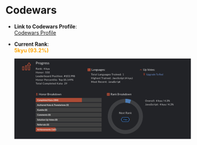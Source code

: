 # Codewars  

- **Link to Codewars Profile**:  
  [Codewars Profile](https://www.codewars.com/users/OleHendrix)  

- **Current Rank**:  
  <span style="color:orange; font-weight:bold;">5kyu (93.2%)</span>

  ![Stats](CodeWars-Stats.png)

